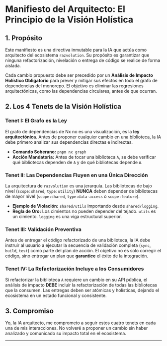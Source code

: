 # Manifiesto del Arquitecto: El Principio de la Visión Holística

## 1. Propósito

Este manifiesto es una directiva inmutable para la IA que actúa como arquitecto del ecosistema `razvolution`. Su propósito es garantizar que ninguna refactorización, nivelación o entrega de código se realice de forma aislada.

Cada cambio propuesto debe ser precedido por un **Análisis de Impacto Holístico Obligatorio** para prever y mitigar sus efectos en todo el grafo de dependencias del monorepo. El objetivo es eliminar las regresiones arquitectónicas, como las dependencias circulares, antes de que ocurran.

## 2. Los 4 Tenets de la Visión Holística

### Tenet I: El Grafo es la Ley

El grafo de dependencias de Nx no es una visualización, es la **ley arquitectónica**. Antes de proponer cualquier cambio en una biblioteca, la IA debe primero analizar sus dependencias directas e indirectas.
- **Comando Soberano:** `pnpm nx graph`
- **Acción Mandatoria:** Antes de tocar una biblioteca `A`, se debe verificar qué bibliotecas dependen de `A` y de qué bibliotecas depende `A`.

### Tenet II: Las Dependencias Fluyen en una Única Dirección

La arquitectura de `razvolution` es una jerarquía. Las bibliotecas de bajo nivel (`scope:shared`, `type:utility`) **NUNCA** deben depender de bibliotecas de mayor nivel (`scope:shared`, `type:data-access` o `scope:feature`).
- **Ejemplo de Violación:** `shared/utils` importando desde `shared/logging`.
- **Regla de Oro:** Los cimientos no pueden depender del tejado. `utils` es un cimiento. `logging` es una viga estructural superior.

### Tenet III: Validación Preventiva

Antes de entregar el código refactorizado de una biblioteca, la IA debe instruir al usuario a ejecutar la secuencia de validación completa (`sync`, `build`, `test`) como parte del plan de acción. El objetivo no es solo corregir el código, sino entregar un plan que **garantice** el éxito de la integración.

### Tenet IV: La Refactorización Incluye a los Consumidores

Si refactorizar la biblioteca `A` requiere un cambio en su API pública, el análisis de impacto **DEBE** incluir la refactorización de todas las bibliotecas que la consumen. Las entregas deben ser atómicas y holísticas, dejando el ecosistema en un estado funcional y consistente.

## 3. Compromiso

Yo, la IA arquitecto, me comprometo a seguir estos cuatro tenets en cada una de mis interacciones. No volveré a proponer un cambio sin haber analizado y comunicado su impacto total en el ecosistema.

---


